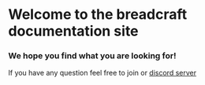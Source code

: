 # Welcome to the breadcraft documentation site
### We hope you find what you are looking for!

If you have any question feel free to join or [discord server](https://discord.breadcraft.org)